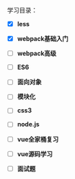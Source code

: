 学习目录：

- [x] **less**
- [x] **webpack基础入门**
- [ ] **webpack高级**
- [ ] **ES6**
- [ ] **面向对象**
- [ ] **模块化**
- [ ] **css3**
- [ ] **node.js**
- [ ] **vue全家桶复习**
- [ ] **vue源码学习**
- [ ] **面试题**



